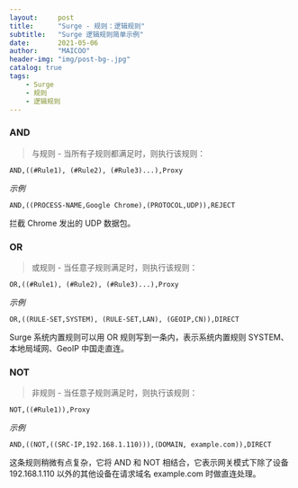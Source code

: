 ```yaml
---
layout:     post
title:      "Surge - 规则：逻辑规则"
subtitle:   "Surge 逻辑规则简单示例"
date:       2021-05-06
author:     "MAICOO"
header-img: "img/post-bg-.jpg"
catalog: true
tags:
    - Surge
    - 规则
    - 逻辑规则
---
```


### AND
> 与规则 - 当所有子规则都满足时，则执行该规则：

```
AND,((#Rule1), (#Rule2), (#Rule3)...),Proxy
```
*示例*
```
AND,((PROCESS-NAME,Google Chrome),(PROTOCOL,UDP)),REJECT
```
拦截 Chrome 发出的 UDP 数据包。

### OR
> 或规则 - 当任意子规则满足时，则执行该规则：

```
OR,((#Rule1), (#Rule2), (#Rule3)...),Proxy
```
*示例*
```
OR,((RULE-SET,SYSTEM), (RULE-SET,LAN), (GEOIP,CN)),DIRECT
```
Surge 系统内置规则可以用 OR 规则写到一条内，表示系统内置规则 SYSTEM、本地局域网、GeoIP 中国走直连。

### NOT
> 非规则 - 当任意子规则满足时，则执行该规则：

```
NOT,((#Rule1)),Proxy
```
*示例*
```
AND,((NOT,((SRC-IP,192.168.1.110))),(DOMAIN, example.com)),DIRECT
```
这条规则稍微有点复杂，它将 AND 和 NOT 相结合，它表示网关模式下除了设备 192.168.1.110 以外的其他设备在请求域名 example.com 时做直连处理。
